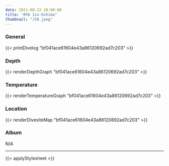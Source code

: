 ```yaml
---
date: 2021-08-22 10:00:00
title: "#58 Izu-Oshima"
thumbnail: "/58.jpeg"
---
```


### General

{{< printDivelog "bf041ace61604e43a86120692ad7c203" >}}

### Depth

{{< renderDepthGraph "bf041ace61604e43a86120692ad7c203" >}}

### Temperature

{{< renderTemperatureGraph "bf041ace61604e43a86120692ad7c203" >}}

### Location

{{< renderDivesiteMap "bf041ace61604e43a86120692ad7c203" >}}

### Album

N/A

---

{{< applyStylesheet >}}

